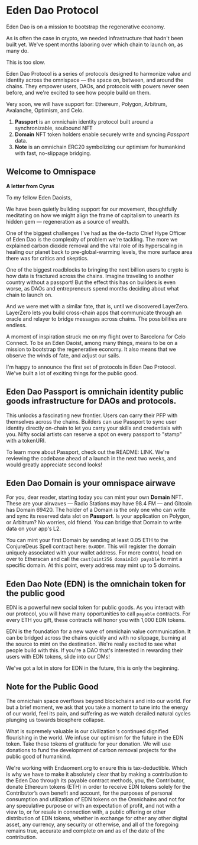 # Eden Dao Protocol

Eden Dao is on a mission to bootstrap the regenerative economy.

As is often the case in crypto, we needed infrastructure that hadn't been built yet. We've spent months laboring over which chain to launch on, as many do.

This is too slow. 

Eden Dao Protocol is a series of protocols designed to harmonize value and identity across the omnispace — the space on, between, and around the chains. They empower users, DAOs, and protocols with powers never seen before, and we're excited to see how people build on them.

Very soon, we will have support for: Ethereum, Polygon, Arbitrum, Avalanche, Optimism, and Celo.

1. **Passport** is an omnichain identity protocol built around a synchronizable, soulbound NFT
2. **Domain** NFT token holders enable securely write and syncing _Passport_ data.
3. **Note** is an omnichain ERC20 symbolizing our optimism for humankind with fast, no-slippage bridging.

## Welcome to Omnispace

**A letter from Cyrus**

To my fellow Eden Daoists,

We have been quietly building support for our movement, thoughtfully meditating on how we might align the frame of capitalism to unearth its hidden gem — regeneration as a source of wealth.

One of the biggest challenges I've had as the de-facto Chief Hype Officer of Eden Dao is the complexity of problem we're tackling. The more we explained carbon dioxide removal and the vital role of its hyperscaling in healing our planet back to pre-global-warming levels, the more surface area there was for critics and skeptics.

One of the biggest roadblocks to bringing the next billion users to crypto is how data is fractured across the chains. Imagine traveling to another country without a passport! But the effect this has on builders is even worse, as DAOs and entrepreneurs spend months deciding about what chain to launch on.

And we were met with a similar fate, that is, until we discovered LayerZero. LayerZero lets you build cross-chain apps that communicate through an oracle and relayer to bridge messages across chains. The possibilities are endless.

A moment of inspiration struck me on my flight over to Barcelona for Celo Connect. To be an Eden Daoist, among many things, means to be on a mission to bootstrap the regenerative economy. It also means that we observe the winds of fate, and adjust our sails.

I'm happy to announce the first set of protocols in Eden Dao Protocol. We've built a lot of exciting things for the public good.

## Eden Dao **Passport** is omnichain identity public goods infrastructure for DAOs and protocols.

This unlocks a fascinating new frontier. Users can carry their PFP with themselves across the chains. Builders can use Passport to sync user identity directly on-chain to let you carry your skills and credentials with you. Nifty social artists can reserve a spot on every passport to "stamp" with a tokenURI.

To learn more about Passport, check out the README: LINK. We're reviewing the codebase ahead of a launch in the next two weeks, and would greatly appreciate second looks!

## Eden Dao **Domain** is your omnispace airwave

For you, dear reader, starting today you can mint your own **Domain** NFT. These are your airwaves — Radio Stations may have 98.4 FM — and Gitcoin has Domain 69420. The holder of a Domain is the only one who can write and sync its reserved data slot on **Passport**. Is your application on Polygon, or Arbitrum? No worries, old friend. You can bridge that Domain to write data on your app's L2.

You can mint your first Domain by sending at least 0.05 ETH to the ConjureDeus Spell contract here: `0xADDY`. This will register the domain uniquely associated with your wallet address. For more control, head on over to Etherscan and call the `cast(uint256 domainId) payable` to mint a specific domain. At this point, every address may mint up to 5 domains.

## Eden Dao **Note** (EDN) is the omnichain token for the public good

EDN is a powerful new social token for public goods. As you interact with our protocol, you will have many opportunities to call `payable` contracts. For every ETH you gift, these contracts will honor you with 1,000 EDN tokens.

EDN is the foundation for a new wave of omnichain value communication. It can be bridged across the chains quickly and with no slippage, burning at the source to mint on the destination. We're really excited to see what people build with this. If you're a DAO that's interested in rewarding their users with EDN tokens, slide into our DMs!

We've got a lot in store for EDN in the future, this is only the beginning.

## Note for the Public Good

The omnichain space overflows beyond blockchains and into our world. For but a brief moment, we ask that you take a moment to tune into the energy of our world, feel its pain, and suffering as we watch derailed natural cycles plunging us towards biosphere collapse.

What is supremely valuable is our civilization's continued dignified flourishing in the world. We infuse our optimism for the future in the EDN token. Take these tokens of gratitude for your donation. We will use donations to fund the development of carbon removal projects for the public good of humankind.

We're working with Endaoment.org to ensure this is tax-deductible. Which is why we have to make it absolutely clear that by making a contribution to the Eden Dao through its payable contract methods, you, the Contributor, donate Ethereum tokens (ETH) in order to receive EDN tokens solely for the Contributor’s own benefit and account, for the purposes of personal consumption and utilization of EDN tokens on the Omnichains and not for any speculative purpose or with an expectation of profit, and not with a view to, or for resale in connection with, a public offering or other distribution of EDN tokens, whether in exchange for other any other digital asset, any currency, any security or otherwise, and all of the foregoing remains true, accurate and complete on and as of the date of the contribution.
